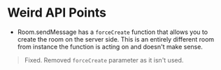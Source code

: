 # Weird API Points
- Room.sendMessage has a `forceCreate` function that allows you to create the room on the server side. This is an entirely different room from instance the function is acting on and doesn't make sense.

> Fixed. Removed `forceCreate` parameter as it isn't used.